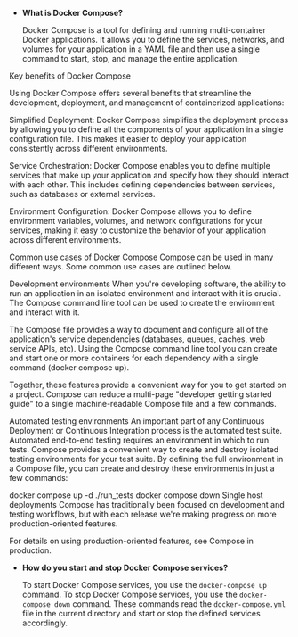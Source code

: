 - **What is Docker Compose?**
    
    Docker Compose is a tool for defining and running multi-container Docker applications. It allows you to define the services, networks, and volumes for your application in a YAML file and then use a single command to start, stop, and manage the entire application.

Key benefits of Docker Compose

Using Docker Compose offers several benefits that streamline the development, deployment, and management of containerized applications:

Simplified Deployment: Docker Compose simplifies the deployment process by allowing you to define all the components of your application in a single configuration file. This makes it easier to deploy your application consistently across different environments.

Service Orchestration: Docker Compose enables you to define multiple services that make up your application and specify how they should interact with each other. This includes defining dependencies between services, such as databases or external services.

Environment Configuration: Docker Compose allows you to define environment variables, volumes, and network configurations for your services, making it easy to customize the behavior of your application across different environments.

Common use cases of Docker Compose
Compose can be used in many different ways. Some common use cases are outlined below.

Development environments
When you're developing software, the ability to run an application in an isolated environment and interact with it is crucial. The Compose command line tool can be used to create the environment and interact with it.

The Compose file provides a way to document and configure all of the application's service dependencies (databases, queues, caches, web service APIs, etc). Using the Compose command line tool you can create and start one or more containers for each dependency with a single command (docker compose up).

Together, these features provide a convenient way for you to get started on a project. Compose can reduce a multi-page "developer getting started guide" to a single machine-readable Compose file and a few commands.

Automated testing environments
An important part of any Continuous Deployment or Continuous Integration process is the automated test suite. Automated end-to-end testing requires an environment in which to run tests. Compose provides a convenient way to create and destroy isolated testing environments for your test suite. By defining the full environment in a Compose file, you can create and destroy these environments in just a few commands:


 docker compose up -d
 ./run_tests
 docker compose down
Single host deployments
Compose has traditionally been focused on development and testing workflows, but with each release we're making progress on more production-oriented features.

For details on using production-oriented features, see Compose in production.

- **How do you start and stop Docker Compose services?**
    
    To start Docker Compose services, you use the `docker-compose up` command. To stop Docker Compose services, you use the `docker-compose down` command. These commands read the `docker-compose.yml` file in the current directory and start or stop the defined services accordingly.